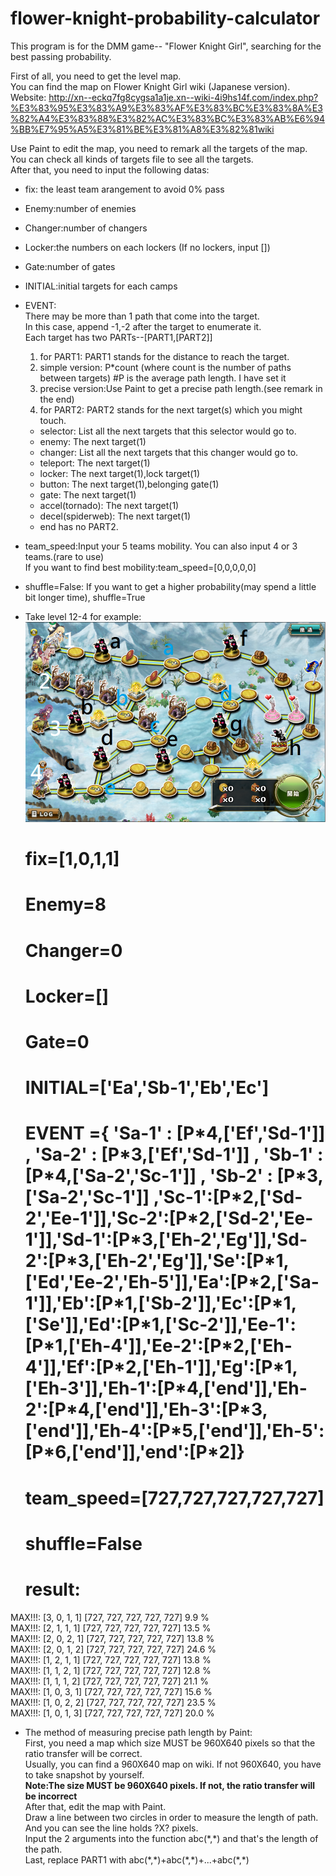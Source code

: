 # flower-knight-probability-calculator
This program is for the DMM game-- "Flower Knight Girl", searching for the best passing probability.  

First of all, you need to get the level map.  
You can find the map on Flower Knight Girl wiki (Japanese version).  
Website:
http://xn--eckq7fg8cygsa1a1je.xn--wiki-4i9hs14f.com/index.php?%E3%83%95%E3%83%A9%E3%83%AF%E3%83%BC%E3%83%8A%E3%82%A4%E3%83%88%E3%82%AC%E3%83%BC%E3%83%AB%E6%94%BB%E7%95%A5%E3%81%BE%E3%81%A8%E3%82%81wiki  

Use Paint to edit the map, you need to remark all the targets of the map. You can check all kinds of targets file to see all the targets.  
After that, you need to input the following datas:  
* fix: the least team arangement to avoid 0% pass  
* Enemy:number of enemies  
* Changer:number of changers  
* Locker:the numbers on each lockers (If no lockers, input \[\])  
* Gate:number of gates  
* INITIAL:initial targets for each camps  
* EVENT:  
There may be more than 1 path that come into the target.  
In this case, append -1,-2 after the target to enumerate it.  
Each target has two PARTs--[PART1,[PART2]]  
  1. for PART1: PART1 stands for the distance to reach the target.  
    1. simple version: P\*count (where count is the number of paths between targets) #P is the average path length. I have set it  
    2. precise version:Use Paint to get a precise path length.(see remark in the end)
  2. for PART2: PART2 stands for the next target(s) which you might touch.  
    * selector: List all the next targets that this selector would go to.  
    * enemy: The next target(1)  
    * changer: List all the next targets that this changer would go to.  
    * teleport: The next target(1)  
    * locker: The next target(1),lock target(1)  
    * button: The next target(1),belonging gate(1)  
    * gate: The next target(1)  
    * accel(tornado): The next target(1)  
    * decel(spiderweb): The next target(1)  
    * end has no PART2.  
* team_speed:Input your 5 teams mobility. You can also input 4 or 3 teams.(rare to use)  
  If you want to find best mobility:team_speed=\[0,0,0,0,0\]  
* shuffle=False:
  If you want to get a higher probability(may spend a little bit longer time), shuffle=True

* Take level 12-4 for example:  
![alt tag](https://raw.githubusercontent.com/JAG3R/flower-knight-probability-calculator/master/12-4(example).png)
  # fix=[1,0,1,1]  
  # Enemy=8  
  # Changer=0  
  # Locker=[]  
  # Gate=0  
  # INITIAL=['Ea','Sb-1','Eb','Ec']  
  # EVENT ={ 'Sa-1' : [P\*4,['Ef','Sd-1']] , 'Sa-2' : [P\*3,['Ef','Sd-1']] , 'Sb-1' : [P\*4,['Sa-2','Sc-1']] , 'Sb-2' : [P\*3,['Sa-2','Sc-1']] ,'Sc-1':[P\*2,['Sd-2','Ee-1']],'Sc-2':[P\*2,['Sd-2','Ee-1']],'Sd-1':[P\*3,['Eh-2','Eg']],'Sd-2':[P\*3,['Eh-2','Eg']],'Se':[P\*1,['Ed','Ee-2','Eh-5']],'Ea':[P\*2,['Sa-1']],'Eb':[P\*1,['Sb-2']],'Ec':[P\*1,['Se']],'Ed':[P\*1,['Sc-2']],'Ee-1':[P\*1,['Eh-4']],'Ee-2':[P\*2,['Eh-4']],'Ef':[P\*2,['Eh-1']],'Eg':[P\*1,['Eh-3']],'Eh-1':[P\*4,['end']],'Eh-2':[P\*4,['end']],'Eh-3':[P\*3,['end']],'Eh-4':[P\*5,['end']],'Eh-5':[P\*6,['end']],'end':[P\*2]}  
  # team_speed=\[727,727,727,727,727\]  
  # shuffle=False  

  # result:  
MAX!!!: [3, 0, 1, 1] [727, 727, 727, 727, 727] 9.9 %  
MAX!!!: [2, 1, 1, 1] [727, 727, 727, 727, 727] 13.5 %  
MAX!!!: [2, 0, 2, 1] [727, 727, 727, 727, 727] 13.8 %  
MAX!!!: [2, 0, 1, 2] [727, 727, 727, 727, 727] 24.6 %  
MAX!!!: [1, 2, 1, 1] [727, 727, 727, 727, 727] 13.8 %  
MAX!!!: [1, 1, 2, 1] [727, 727, 727, 727, 727] 12.8 %  
MAX!!!: [1, 1, 1, 2] [727, 727, 727, 727, 727] 21.1 %  
MAX!!!: [1, 0, 3, 1] [727, 727, 727, 727, 727] 15.6 %  
MAX!!!: [1, 0, 2, 2] [727, 727, 727, 727, 727] 23.5 %  
MAX!!!: [1, 0, 1, 3] [727, 727, 727, 727, 727] 20.0 % 

* The method of measuring precise path length by Paint:  
First, you need a map which size MUST be 960X640 pixels so that the ratio transfer will be correct.  
Usually, you can find a 960X640 map on wiki. If not 960X640, you have to take snapshot by yourself.  
**Note:The size MUST be 960X640 pixels. If not, the ratio transfer will be incorrect**  
After that, edit the map with Paint.  
Draw a line between two circles in order to measure the length of path.
And you can see the line holds ?X? pixels.  
Input the 2 arguments into the function abc(\*,\*) and that's the length of the path.  
Last, replace PART1 with abc(\*,\*)+abc(\*,\*)+...+abc(\*,\*)

